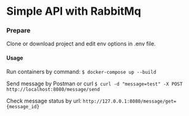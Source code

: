 # Simple API with RabbitMq

### Prepare

Clone or download project and edit env options in .env file.

#### Usage
Run containers by command:
`$ docker-compose up --build`

Send message by Postman or curl 
`$ curl -d "message=test" -X POST http://localhost:8080/message/send`

Check message status by url:
`http://127.0.0.1:8080/message/get={message_id}`